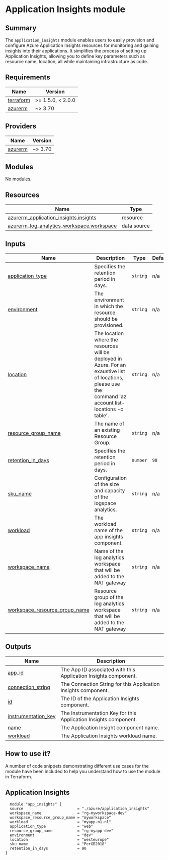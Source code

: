# Application Insights module

## Summary

The `application_insights` module enables users to easily provision and configure Azure Application Insights resources for monitoring and gaining insights into their applications. It simplifies the process of setting up Application Insights, allowing you to define key parameters such as resource name, location, all while maintaining infrastructure as code.

## Requirements

| Name | Version |
|------|---------|
| <a name="requirement_terraform"></a> [terraform](#requirement\_terraform) | >= 1.5.0, < 2.0.0 |
| <a name="requirement_azurerm"></a> [azurerm](#requirement\_azurerm) | ~> 3.70 |

## Providers

| Name | Version |
|------|---------|
| <a name="provider_azurerm"></a> [azurerm](#provider\_azurerm) | ~> 3.70 |

## Modules

No modules.

## Resources

| Name | Type |
|------|------|
| [azurerm_application_insights.insights](https://registry.terraform.io/providers/hashicorp/azurerm/latest/docs/resources/application_insights) | resource |
| [azurerm_log_analytics_workspace.workspace](https://registry.terraform.io/providers/hashicorp/azurerm/latest/docs/data-sources/log_analytics_workspace) | data source |

## Inputs

| Name | Description | Type | Default | Required |
|------|-------------|------|---------|:--------:|
| <a name="input_application_type"></a> [application\_type](#input\_application\_type) | Specifies the retention period in days. | `string` | n/a | yes |
| <a name="input_environment"></a> [environment](#input\_environment) | The environment in which the resource should be provisioned. | `string` | n/a | yes |
| <a name="input_location"></a> [location](#input\_location) | The location where the resources will be deployed in Azure. For an exaustive list of locations, please use the command 'az account list-locations -o table'. | `string` | n/a | yes |
| <a name="input_resource_group_name"></a> [resource\_group\_name](#input\_resource\_group\_name) | The name of an existing Resource Group. | `string` | n/a | yes |
| <a name="input_retention_in_days"></a> [retention\_in\_days](#input\_retention\_in\_days) | Specifies the retention period in days. | `number` | `90` | no |
| <a name="input_sku_name"></a> [sku\_name](#input\_sku\_name) | Configuration of the size and capacity of the logspace analytics. | `string` | n/a | yes |
| <a name="input_workload"></a> [workload](#input\_workload) | The workload name of the app insights component. | `string` | n/a | yes |
| <a name="input_workspace_name"></a> [workspace\_name](#input\_workspace\_name) | Name of the log analytics workspace that will be added to the NAT gateway | `string` | n/a | yes |
| <a name="input_workspace_resource_group_name"></a> [workspace\_resource\_group\_name](#input\_workspace\_resource\_group\_name) | Resource group of the log analytics workspace that will be added to the NAT gateway | `string` | n/a | yes |

## Outputs

| Name | Description |
|------|-------------|
| <a name="output_app_id"></a> [app\_id](#output\_app\_id) | The App ID associated with this Application Insights component. |
| <a name="output_connection_string"></a> [connection\_string](#output\_connection\_string) | The Connection String for this Application Insights component. |
| <a name="output_id"></a> [id](#output\_id) | The ID of the Application Insights component. |
| <a name="output_instrumentation_key"></a> [instrumentation\_key](#output\_instrumentation\_key) | The Instrumentation Key for this Application Insights component. |
| <a name="output_name"></a> [name](#output\_name) | The Application Insight component name. |
| <a name="output_workload"></a> [workload](#output\_workload) | The Application Insights workload name. |

## How to use it?

A number of code snippets demonstrating different use cases for the module have been included to help you understand how to use the module in Terraform.

## Application Insights

```hcl
  module "app_insights" {
  source                        = "./azure/application_insights"
  workspace_name                = "rg-myworkspace-dev"
  workspace_resource_group_name = "myworkspace"
  workload                      = "myapp-n1-nl"
  application_type              = "web"
  resource_group_name           = "rg-myapp-dev"
  environment                   = "dev"
  location                      = "westeurope"
  sku_name                      = "PerGB2018"
  retention_in_days             = 90
}
```